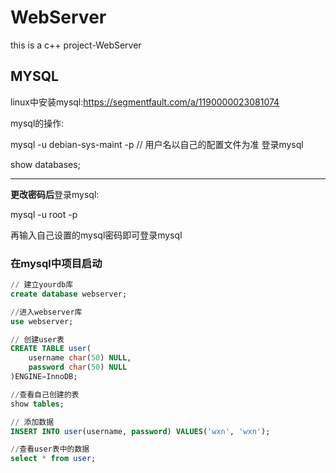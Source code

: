 # WebServer
this is a c++ project-WebServer

## MYSQL
linux中安装mysql:https://segmentfault.com/a/1190000023081074

mysql的操作:

mysql -u debian-sys-maint -p        // 用户名以自己的配置文件为准  登录mysql

show databases;

----

**更改密码后**登录mysql:

mysql -u root -p

再输入自己设置的mysql密码即可登录mysql

### 在mysql中项目启动
```sql
// 建立yourdb库
create database webserver;

//进入webserver库
use webserver;

// 创建user表
CREATE TABLE user(
    username char(50) NULL,
    password char(50) NULL
)ENGINE=InnoDB;

//查看自己创建的表
show tables;

// 添加数据
INSERT INTO user(username, password) VALUES('wxn', 'wxn');

//查看user表中的数据
select * from user;
```
